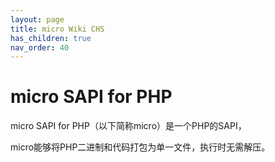 ```yaml
---
layout: page
title: micro Wiki CHS
has_children: true
nav_order: 40
---
```


# micro SAPI for PHP

micro SAPI for PHP（以下简称micro）是一个PHP的SAPI，

micro能够将PHP二进制和代码打包为单一文件，执行时无需解压。
